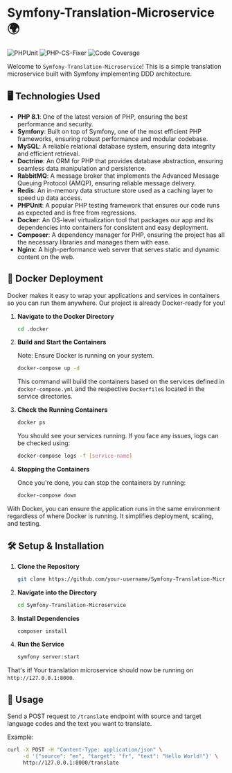 # Symfony-Translation-Microservice 🌍

![PHPUnit](https://img.shields.io/badge/PHPUnit-Tests-green.svg)
![PHP-CS-Fixer](https://img.shields.io/badge/PHP--CS--Fixer-Coding%20Standards-blue.svg)
![Code Coverage](https://img.shields.io/badge/Code%20Coverage-Enabled-brightgreen.svg)

Welcome to `Symfony-Translation-Microservice`! This is a simple translation microservice built with Symfony implementing DDD architecture.

## 🖥️ Technologies Used

- **PHP 8.1**: One of the latest version of PHP, ensuring the best performance and security.
- **Symfony**: Built on top of Symfony, one of the most efficient PHP frameworks, ensuring robust performance and modular codebase.
- **MySQL**: A reliable relational database system, ensuring data integrity and efficient retrieval.
- **Doctrine**: An ORM for PHP that provides database abstraction, ensuring seamless data manipulation and persistence.
- **RabbitMQ**: A message broker that implements the Advanced Message Queuing Protocol (AMQP), ensuring reliable message delivery.
- **Redis**: An in-memory data structure store used as a caching layer to speed up data access.
- **PHPUnit**: A popular PHP testing framework that ensures our code runs as expected and is free from regressions.
- **Docker**: An OS-level virtualization tool that packages our app and its dependencies into containers for consistent and easy deployment.
- **Composer**: A dependency manager for PHP, ensuring the project has all the necessary libraries and manages them with ease.
- **Nginx**: A high-performance web server that serves static and dynamic content on the web.

## 🐳 Docker Deployment

Docker makes it easy to wrap your applications and services in containers so you can run them anywhere. Our project is already Docker-ready for you!

1. **Navigate to the Docker Directory**

    ```bash
    cd .docker
    ```

2. **Build and Start the Containers**

   Note: Ensure Docker is running on your system.

    ```bash
    docker-compose up -d
    ```

   This command will build the containers based on the services defined in `docker-compose.yml` and the respective `Dockerfile`s located in the service directories.

3. **Check the Running Containers**

    ```bash
    docker ps
    ```

   You should see your services running. If you face any issues, logs can be checked using:

    ```bash
    docker-compose logs -f [service-name]
    ```

4. **Stopping the Containers**

   Once you're done, you can stop the containers by running:

    ```bash
    docker-compose down
    ```

With Docker, you can ensure the application runs in the same environment regardless of where Docker is running. It simplifies deployment, scaling, and testing.



## 🛠 Setup & Installation

1. **Clone the Repository**
    ```bash
    git clone https://github.com/your-username/Symfony-Translation-Microservice.git
    ```

2. **Navigate into the Directory**
    ```bash
    cd Symfony-Translation-Microservice
    ```

3. **Install Dependencies**
    ```bash
    composer install
    ```

4. **Run the Service**
    ```bash
    symfony server:start
    ```

That's it! Your translation microservice should now be running on `http://127.0.0.1:8000`.

## 📝 Usage

Send a POST request to `/translate` endpoint with source and target language codes and the text you want to translate.

Example:
```bash
curl -X POST -H "Content-Type: application/json" \
     -d '{"source": "en", "target": "fr", "text": "Hello World!"}' \
     http://127.0.0.1:8000/translate

